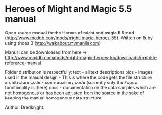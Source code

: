 # Heroes of Might and Magic 5.5 manual
Open source manual for the Heroes of might and magic 5.5 mod (http://www.moddb.com/mods/might-magic-heroes-55).
Written on Ruby using shoes 3 (http://walkabout.mvmanila.com)

Manual can be downloaded from here -> http://www.moddb.com/mods/might-magic-heroes-55/downloads/mmh55-reference-manual

Folder distribution is respectfully:
text - all text descriptions
pics - images used in the manual
design - This is where the code gets the file structure architecture
code - some auxiliary code (currently only the Popup functionality is there)
docs - documentation on the data samples which are not homogenous or has been adjusted from the source in the sake of keeping the manual homogenous data structure.


Author: Dredknight.

